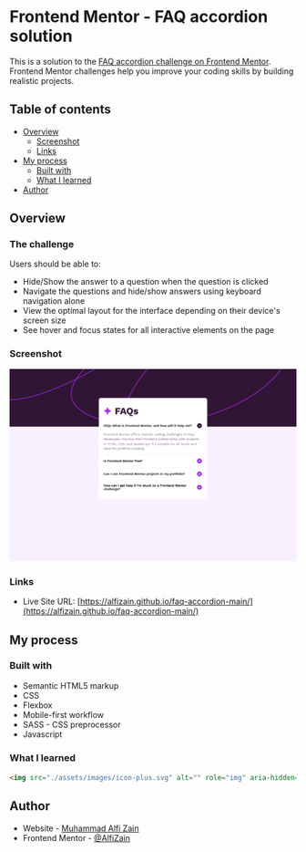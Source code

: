 # Frontend Mentor - FAQ accordion solution

This is a solution to the [FAQ accordion challenge on Frontend Mentor](https://www.frontendmentor.io/challenges/faq-accordion-wyfFdeBwBz). Frontend Mentor challenges help you improve your coding skills by building realistic projects.

## Table of contents

- [Overview](#overview)
  - [Screenshot](#screenshot)
  - [Links](#links)
- [My process](#my-process)
  - [Built with](#built-with)
  - [What I learned](#what-i-learned)
- [Author](#author)

## Overview

### The challenge

Users should be able to:

- Hide/Show the answer to a question when the question is clicked
- Navigate the questions and hide/show answers using keyboard navigation alone
- View the optimal layout for the interface depending on their device's screen size
- See hover and focus states for all interactive elements on the page

### Screenshot

![](./screenshot/Screenshot.png)

### Links

- Live Site URL: [https://alfizain.github.io/faq-accordion-main/](https://alfizain.github.io/faq-accordion-main/)

## My process

### Built with

- Semantic HTML5 markup
- CSS
- Flexbox
- Mobile-first workflow
- SASS - CSS preprocessor
- Javascript

### What I learned

```html
<img src="./assets/images/icon-plus.svg" alt="" role="img" aria-hidden="true" class="accordion-icon" />
```

## Author

- Website - [Muhammad Alfi Zain](https://alfizain.github.io/AlfiZain/)
- Frontend Mentor - [@AlfiZain](https://www.frontendmentor.io/profile/AlfiZain)
